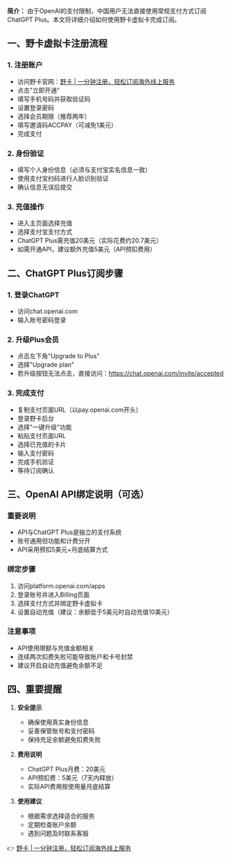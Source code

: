 **简介：**
由于OpenAI的支付限制，中国用户无法直接使用常规支付方式订阅ChatGPT Plus。本文将详细介绍如何使用野卡虚拟卡完成订阅。

## 一、野卡虚拟卡注册流程

### 1. 注册账户
- 访问野卡官网：[野卡 | 一分钟注册，轻松订阅海外线上服务](https://bit.ly/bewildcard)
- 点击"立即开通"
- 填写手机号码并获取验证码
- 设置登录密码
- 选择会员期限（推荐两年）
- 填写邀请码ACCPAY（可减免1美元）
- 完成支付

### 2. 身份验证
- 填写个人身份信息（必须与支付宝实名信息一致）
- 使用支付宝扫码进行人脸识别验证
- 确认信息无误后提交

### 3. 充值操作
- 进入主页面选择充值
- 选择支付宝支付方式
- ChatGPT Plus需充值20美元（实际花费约20.7美元）
- 如需开通API，建议额外充值5美元（API预扣费用）

## 二、ChatGPT Plus订阅步骤

### 1. 登录ChatGPT
- 访问chat.openai.com
- 输入账号密码登录

### 2. 升级Plus会员
- 点击左下角"Upgrade to Plus"
- 选择"Upgrade plan"
- 若升级按钮无法点击，直接访问：https://chat.openai.com/invite/accepted

### 3. 完成支付
- 复制支付页面URL（以pay.openai.com开头）
- 登录野卡后台
- 选择"一键升级"功能
- 粘贴支付页面URL
- 选择已充值的卡片
- 输入支付密码
- 完成手机验证
- 等待订阅确认

## 三、OpenAI API绑定说明（可选）

### 重要说明
- API与ChatGPT Plus是独立的支付系统
- 账号通用但功能和计费分开
- API采用预扣5美元+月底结算方式

### 绑定步骤
1. 访问platform.openai.com/apps
2. 登录账号并进入Billing页面
3. 选择支付方式并绑定野卡虚拟卡
4. 设置自动充值（建议：余额低于5美元时自动充值10美元）

### 注意事项
- API使用限额与充值金额相关
- 连续两次扣费失败可能导致账户和卡号封禁
- 建议开启自动充值避免余额不足

## 四、重要提醒

1. **安全提示**
   - 确保使用真实身份信息
   - 妥善保管账号和支付密码
   - 保持充足余额避免扣费失败

2. **费用说明**
   - ChatGPT Plus月费：20美元
   - API预扣费：5美元（7天内释放）
   - 实际API费用按使用量月底结算

3. **使用建议**
   - 根据需求选择适合的服务
   - 定期检查账户余额
   - 遇到问题及时联系客服

👉 [野卡 | 一分钟注册，轻松订阅海外线上服务](https://bit.ly/bewildcard)